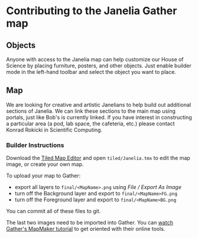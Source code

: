 # Contributing to the Janelia Gather map

## Objects

Anyone with access to the Janelia map can help customize our House of Science by placing furniture, posters, and other objects. Just enable builder mode in the left-hand toolbar and select the object you want to place. 

## Map

We are looking for creative and artistic Janelians to help build out additional sections of Janelia. We can link these sections to the main map using portals, just like Bob's is currently linked. If you have interest in constructing a particular area (a pod, lab space, the cafeteria, etc.) please contact Konrad Rokicki in Scientific Computing.

### Builder Instructions

Download the [Tiled Map Editor](https://www.mapeditor.org/) and open `tiled/Janelia.tmx` to edit the map image, or create your own map.

To upload your map to Gather:
* export all layers to `final/<MapName>.png` using *File / Export As Image*
* turn off the Background layer and export to `final/<MapName>FG.png`
* turn off the Foreground layer and export to `final/<MapName>BG.png`

You can commit all of these files to git.

The last two images need to be imported into Gather. You can [watch Gather's MapMaker tutorial](https://www.youtube.com/watch?v=cwgixlNM6-w) to get oriented with their online tools.

